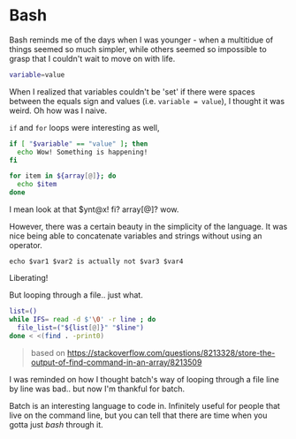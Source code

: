 # Bash

Bash reminds me of the days when I was younger - when a multitidue of things seemed so much simpler, while others seemed so impossible to grasp that I couldn't wait to move on with life.  

```bash
variable=value
```

When I realized that variables couldn't be 'set' if there were spaces between the equals sign and values (i.e. `variable = value`), I thought it was weird. Oh how was I naive.

`if` and `for` loops were interesting as well,

```bash
if [ "$variable" == "value" ]; then
  echo Wow! Something is happening!
fi
```

```bash
for item in ${array[@]}; do
  echo $item
done
```

I mean look at that $ynt@x! fi? array[@]? wow.  

However, there was a certain beauty in the simplicity of the language. It was nice being able to concatenate variables and strings without using an operator.  

`echo $var1 $var2 is actually not $var3 $var4`

Liberating!  

But looping through a file.. just what.

```bash
list=()
while IFS= read -d $'\0' -r line ; do
  file_list=("${list[@]}" "$line")
done < <(find . -print0)
```
> based on https://stackoverflow.com/questions/8213328/store-the-output-of-find-command-in-an-array/8213509

I was reminded on how I thought batch's way of looping through a file line by line was bad.. but now I'm thankful for batch.

Batch is an interesting language to code in. Infinitely useful for people that live on the command line, but you can tell that there are time when you gotta just *bash* through it. 
